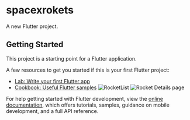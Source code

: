 # spacexrokets

A new Flutter project.

## Getting Started

This project is a starting point for a Flutter application.

A few resources to get you started if this is your first Flutter project:

- [Lab: Write your first Flutter app](https://docs.flutter.dev/get-started/codelab)
- [Cookbook: Useful Flutter samples](https://docs.flutter.dev/cookbook)
![RocketList](https://github.com/ajaykanse65/ExtraaEdge-Flutter-Coding-Assignment/assets/84198791/817aa45a-91ba-4267-aa4a-2989a8dfc19a)
![Rocket Details page](https://github.com/ajaykanse65/ExtraaEdge-Flutter-Coding-Assignment/assets/84198791/818859ef-4449-4822-aae0-f9bd16fac07c)

For help getting started with Flutter development, view the
[online documentation](https://docs.flutter.dev/), which offers tutorials,
samples, guidance on mobile development, and a full API reference.
